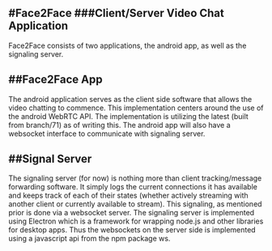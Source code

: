 #Face2Face
###Client/Server Video Chat Application
---
Face2Face consists of two applications, the android app, as well as the signaling server.

##Face2Face App
---
The android application serves as the client side software that allows the video chatting to commence. 
This implementation centers around the use of the android WebRTC API.
The implementation is utilizing the latest (built from branch/71) as of writing this.
The android app will also have a websocket interface to communicate with signaling server.

##Signal Server
---
The signaling server (for now) is nothing more than client tracking/message forwarding software.
It simply logs the current connections it has available and keeps track of each of their states
(whether actively streaming with another client or currently available to stream).
This signaling, as mentioned prior is done via a websocket server.
The signaling server is implemented using Electron which is a framework for wrapping
node.js and other libraries for desktop apps.
Thus the websockets on the server side is implemented using a javascript api from the
npm package ws.